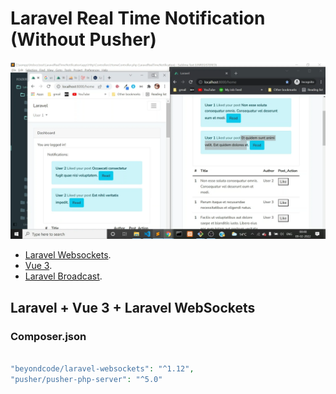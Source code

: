 # Laravel Real Time Notification (Without Pusher)


![alt text](https://github.com/AjayYadavAi/laravel-real-time-notification/blob/main/Notification-realtime.png?raw=true)

- [Laravel Websockets](https://beyondco.de/docs/laravel-websockets/getting-started/introduction).
- [Vue 3](https://v3.vuejs.org/).
- [Laravel Broadcast](https://laravel.com/docs/9.x/broadcasting).

 ## Laravel + Vue 3 + Laravel WebSockets
 
 ### Composer.json
 ```php 

"beyondcode/laravel-websockets": "^1.12",
"pusher/pusher-php-server": "^5.0"
 ```

